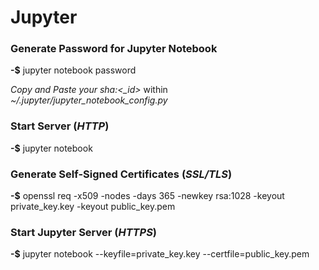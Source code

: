 # Jupyter 

### Generate Password for Jupyter Notebook

**-$** jupyter notebook password 

*Copy and Paste your sha:<_id>* within *~/.jupyter/jupyter_notebook_config.py*

### Start Server (*HTTP*)

**-$** jupyter notebook 

### Generate Self-Signed Certificates (*SSL/TLS*)

**-$** openssl req -x509 -nodes -days 365 -newkey rsa:1028 -keyout private_key.key -keyout public_key.pem

### Start Jupyter Server (*HTTPS*)

**-$** jupyter notebook --keyfile=private_key.key --certfile=public_key.pem
